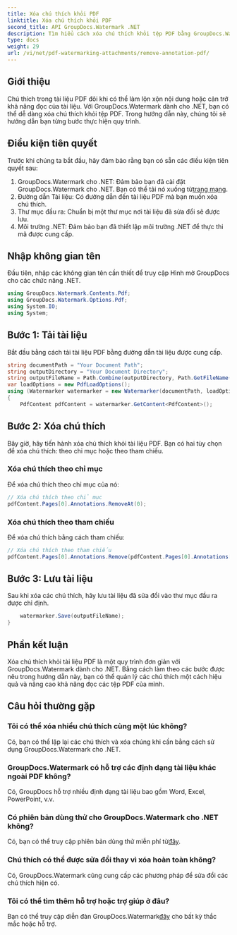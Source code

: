 ```yaml
---
title: Xóa chú thích khỏi PDF
linktitle: Xóa chú thích khỏi PDF
second_title: API GroupDocs.Watermark .NET
description: Tìm hiểu cách xóa chú thích khỏi tệp PDF bằng GroupDocs.Watermark cho .NET. Nâng cao khả năng đọc tài liệu một cách dễ dàng.
type: docs
weight: 29
url: /vi/net/pdf-watermarking-attachments/remove-annotation-pdf/
---
```

## Giới thiệu
Chú thích trong tài liệu PDF đôi khi có thể làm lộn xộn nội dung hoặc cản trở khả năng đọc của tài liệu. Với GroupDocs.Watermark dành cho .NET, bạn có thể dễ dàng xóa chú thích khỏi tệp PDF. Trong hướng dẫn này, chúng tôi sẽ hướng dẫn bạn từng bước thực hiện quy trình.
## Điều kiện tiên quyết
Trước khi chúng ta bắt đầu, hãy đảm bảo rằng bạn có sẵn các điều kiện tiên quyết sau:
1.  GroupDocs.Watermark cho .NET: Đảm bảo bạn đã cài đặt GroupDocs.Watermark cho .NET. Bạn có thể tải nó xuống từ[trang mạng](https://releases.groupdocs.com/Watermark/net/).
2. Đường dẫn Tài liệu: Có đường dẫn đến tài liệu PDF mà bạn muốn xóa chú thích.
3. Thư mục đầu ra: Chuẩn bị một thư mục nơi tài liệu đã sửa đổi sẽ được lưu.
4. Môi trường .NET: Đảm bảo bạn đã thiết lập môi trường .NET để thực thi mã được cung cấp.

## Nhập không gian tên
Đầu tiên, nhập các không gian tên cần thiết để truy cập Hình mờ GroupDocs cho các chức năng .NET.
```csharp
using GroupDocs.Watermark.Contents.Pdf;
using GroupDocs.Watermark.Options.Pdf;
using System.IO;
using System;
```
## Bước 1: Tải tài liệu
Bắt đầu bằng cách tải tài liệu PDF bằng đường dẫn tài liệu được cung cấp.
```csharp
string documentPath = "Your Document Path";
string outputDirectory = "Your Document Directory";
string outputFileName = Path.Combine(outputDirectory, Path.GetFileName(documentPath));
var loadOptions = new PdfLoadOptions();
using (Watermarker watermarker = new Watermarker(documentPath, loadOptions))
{
    PdfContent pdfContent = watermarker.GetContent<PdfContent>();
```
## Bước 2: Xóa chú thích
Bây giờ, hãy tiến hành xóa chú thích khỏi tài liệu PDF. Bạn có hai tùy chọn để xóa chú thích: theo chỉ mục hoặc theo tham chiếu.
### Xóa chú thích theo chỉ mục
Để xóa chú thích theo chỉ mục của nó:
```csharp
// Xóa chú thích theo chỉ mục
pdfContent.Pages[0].Annotations.RemoveAt(0);
```
### Xóa chú thích theo tham chiếu
Để xóa chú thích bằng cách tham chiếu:
```csharp
// Xóa chú thích theo tham chiếu
pdfContent.Pages[0].Annotations.Remove(pdfContent.Pages[0].Annotations[0]);
```
## Bước 3: Lưu tài liệu
Sau khi xóa các chú thích, hãy lưu tài liệu đã sửa đổi vào thư mục đầu ra được chỉ định.
```csharp
    watermarker.Save(outputFileName);
}
```

## Phần kết luận
Xóa chú thích khỏi tài liệu PDF là một quy trình đơn giản với GroupDocs.Watermark dành cho .NET. Bằng cách làm theo các bước được nêu trong hướng dẫn này, bạn có thể quản lý các chú thích một cách hiệu quả và nâng cao khả năng đọc các tệp PDF của mình.
## Câu hỏi thường gặp
### Tôi có thể xóa nhiều chú thích cùng một lúc không?
Có, bạn có thể lặp lại các chú thích và xóa chúng khi cần bằng cách sử dụng GroupDocs.Watermark cho .NET.
### GroupDocs.Watermark có hỗ trợ các định dạng tài liệu khác ngoài PDF không?
Có, GroupDocs hỗ trợ nhiều định dạng tài liệu bao gồm Word, Excel, PowerPoint, v.v.
### Có phiên bản dùng thử cho GroupDocs.Watermark cho .NET không?
 Có, bạn có thể truy cập phiên bản dùng thử miễn phí từ[đây](https://releases.groupdocs.com/).
### Chú thích có thể được sửa đổi thay vì xóa hoàn toàn không?
Có, GroupDocs.Watermark cũng cung cấp các phương pháp để sửa đổi các chú thích hiện có.
### Tôi có thể tìm thêm hỗ trợ hoặc trợ giúp ở đâu?
 Bạn có thể truy cập diễn đàn GroupDocs.Watermark[đây](https://forum.groupdocs.com/c/watermark/19) cho bất kỳ thắc mắc hoặc hỗ trợ.